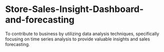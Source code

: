 # Store-Sales-Insight-Dashboard-and-forecasting
To contribute to  business by utilizing data analysis techniques, specifically focusing on time series analysis to provide valuable insights and sales forecasting.
